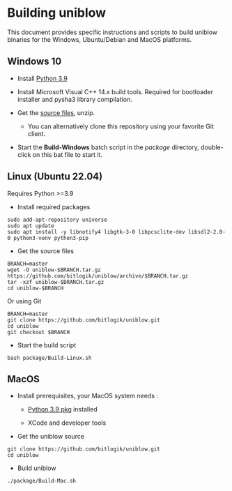 
# Building uniblow

This document provides specific instructions and scripts to build uniblow binaries for the Windows, Ubuntu/Debian and MacOS platforms.

## Windows 10

* Install [Python 3.9](https://www.python.org/ftp/python/3.9.13/python-3.9.13-amd64.exe)

* Install Microsoft Visual C++ 14.x build tools. Required for bootloader installer and pysha3 library compilation.

* Get the [source files](https://github.com/bitlogik/uniblow/archive/refs/heads/master.zip), unzip.
    * You can alternatively clone this repository using your favorite Git client.

* Start the **Build-Windows** batch script in the *package* directory, double-click on this bat file to start it.


## Linux (Ubuntu 22.04)

Requires Python >=3.9

* Install required packages
```
sudo add-apt-repository universe
sudo apt update
sudo apt install -y libnotify4 libgtk-3-0 libpcsclite-dev libsdl2-2.0-0 python3-venv python3-pip
```

* Get the source files
```
BRANCH=master
wget -O uniblow-$BRANCH.tar.gz https://github.com/bitlogik/uniblow/archive/$BRANCH.tar.gz
tar -xzf uniblow-$BRANCH.tar.gz
cd uniblow-$BRANCH
```

Or using Git

```
BRANCH=master
git clone https://github.com/bitlogik/uniblow.git
cd uniblow
git checkout $BRANCH
```


* Start the build script
```
bash package/Build-Linux.sh
```

## MacOS

* Install prerequisites, your MacOS system needs :

    -   [Python 3.9
    pkg](https://www.python.org/ftp/python/3.9.9/python-3.9.9-macos11.pkg)
    installed

    -   XCode and developer tools

* Get the uniblow source
```
git clone https://github.com/bitlogik/uniblow.git
cd uniblow
```

* Build uniblow
```
./package/Build-Mac.sh
```

